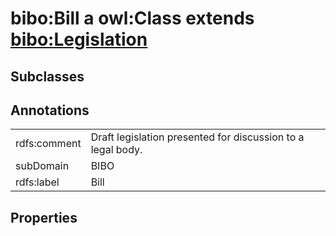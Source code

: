 # bibo:Bill a owl:Class extends [bibo:Legislation](/ontology/bibo/Legislation)

## Subclasses

## Annotations

|||
|-----|-----|
|rdfs:comment|Draft legislation presented for discussion to a legal body.|
|subDomain|BIBO|
|rdfs:label|Bill|

## Properties

